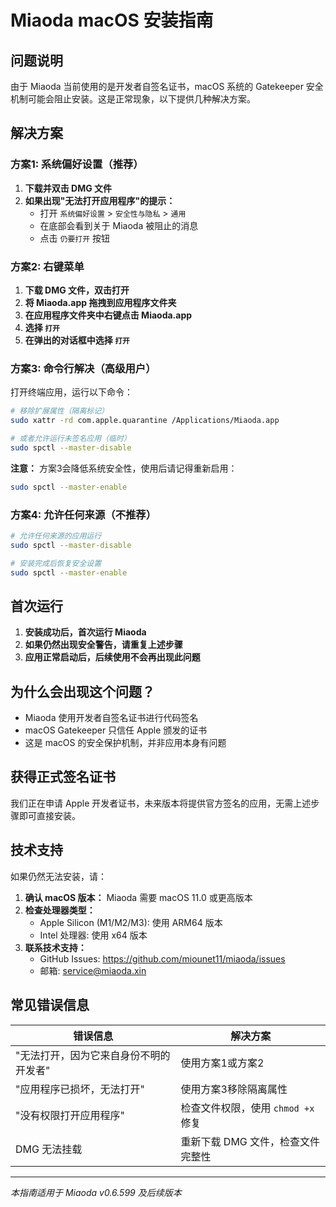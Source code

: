 # Miaoda macOS 安装指南

## 问题说明

由于 Miaoda 当前使用的是开发者自签名证书，macOS 系统的 Gatekeeper 安全机制可能会阻止安装。这是正常现象，以下提供几种解决方案。

## 解决方案

### 方案1: 系统偏好设置（推荐）

1. **下载并双击 DMG 文件**
2. **如果出现"无法打开应用程序"的提示：**
   - 打开 `系统偏好设置` > `安全性与隐私` > `通用`
   - 在底部会看到关于 Miaoda 被阻止的消息
   - 点击 `仍要打开` 按钮

### 方案2: 右键菜单

1. **下载 DMG 文件，双击打开**
2. **将 Miaoda.app 拖拽到应用程序文件夹**
3. **在应用程序文件夹中右键点击 Miaoda.app**
4. **选择 `打开`**
5. **在弹出的对话框中选择 `打开`**

### 方案3: 命令行解决（高级用户）

打开终端应用，运行以下命令：

```bash
# 移除扩展属性（隔离标记）
sudo xattr -rd com.apple.quarantine /Applications/Miaoda.app

# 或者允许运行未签名应用（临时）
sudo spctl --master-disable
```

**注意：** 方案3会降低系统安全性，使用后请记得重新启用：
```bash
sudo spctl --master-enable
```

### 方案4: 允许任何来源（不推荐）

```bash
# 允许任何来源的应用运行
sudo spctl --master-disable

# 安装完成后恢复安全设置
sudo spctl --master-enable
```

## 首次运行

1. **安装成功后，首次运行 Miaoda**
2. **如果仍然出现安全警告，请重复上述步骤**
3. **应用正常启动后，后续使用不会再出现此问题**

## 为什么会出现这个问题？

- Miaoda 使用开发者自签名证书进行代码签名
- macOS Gatekeeper 只信任 Apple 颁发的证书
- 这是 macOS 的安全保护机制，并非应用本身有问题

## 获得正式签名证书

我们正在申请 Apple 开发者证书，未来版本将提供官方签名的应用，无需上述步骤即可直接安装。

## 技术支持

如果仍然无法安装，请：

1. **确认 macOS 版本：** Miaoda 需要 macOS 11.0 或更高版本
2. **检查处理器类型：** 
   - Apple Silicon (M1/M2/M3): 使用 ARM64 版本
   - Intel 处理器: 使用 x64 版本
3. **联系技术支持：** 
   - GitHub Issues: https://github.com/miounet11/miaoda/issues
   - 邮箱: service@miaoda.xin

## 常见错误信息

| 错误信息 | 解决方案 |
|----------|----------|
| "无法打开，因为它来自身份不明的开发者" | 使用方案1或方案2 |
| "应用程序已损坏，无法打开" | 使用方案3移除隔离属性 |
| "没有权限打开应用程序" | 检查文件权限，使用 `chmod +x` 修复 |
| DMG 无法挂载 | 重新下载 DMG 文件，检查文件完整性 |

---

*本指南适用于 Miaoda v0.6.599 及后续版本*